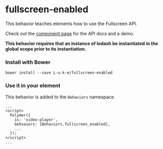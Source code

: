 # fullscreen-enabled
   
This behavior teaches elements how to use the Fullscreen API.

Check out the [component page](http://l-u-k-e.github.io/fullscreen-enabled/components/fullscreen-enabled/) for the API docs and a demo.

**This behavior requires that an instance of lodash be instantiated in the global scope prior to its instantiation.**

### Install with Bower

    bower install --save L-u-k-e/fullscreen-enabled

### Use it in your element

This behavior is added to the `Behaviors` namespace. 
    
    ...
    <script>
      Polymer({
        is: 'video-player',
        behvaiors: [Behaviors.fullscreen_enabled],
        ...
      });
    </script>
    ...
   
   
